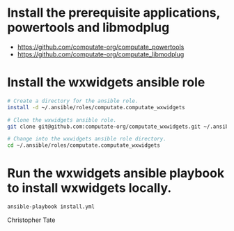 
# Install the prerequisite applications, powertools and libmodplug

- https://github.com/computate-org/computate_powertools
- https://github.com/computate-org/computate_libmodplug

# Install the wxwidgets ansible role

```bash
# Create a directory for the ansible role. 
install -d ~/.ansible/roles/computate.computate_wxwidgets

# Clone the wxwidgets ansible role. 
git clone git@github.com:computate-org/computate_wxwidgets.git ~/.ansible/roles/computate.computate_wxwidgets

# Change into the wxwidgets ansible role directory. 
cd ~/.ansible/roles/computate.computate_wxwidgets
```

# Run the wxwidgets ansible playbook to install wxwidgets locally. 

```bash
ansible-playbook install.yml
```

Christopher Tate
